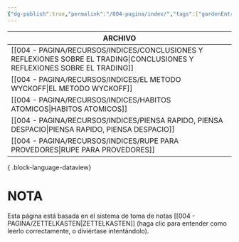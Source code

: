 ```yaml
---
{"dg-publish":true,"permalink":"/004-pagina/index/","tags":["gardenEntry"]}
---
```



| ARCHIVO                                                                                                                       |
| ----------------------------------------------------------------------------------------------------------------------------- |
| [[004 - PAGINA/RECURSOS/INDICES/CONCLUSIONES Y REFLEXIONES SOBRE EL TRADING\|CONCLUSIONES Y REFLEXIONES SOBRE EL TRADING]] |
| [[004 - PAGINA/RECURSOS/INDICES/EL METODO WYCKOFF\|EL METODO WYCKOFF]]                                                     |
| [[004 - PAGINA/RECURSOS/INDICES/HABITOS ATOMICOS\|HABITOS ATOMICOS]]                                                       |
| [[004 - PAGINA/RECURSOS/INDICES/PIENSA RAPIDO, PIENSA DESPACIO\|PIENSA RAPIDO, PIENSA DESPACIO]]                           |
| [[004 - PAGINA/RECURSOS/INDICES/RUPE PARA PROVEDORES\|RUPE PARA PROVEDORES]]                                               |

{ .block-language-dataview}
# NOTA
Esta página está basada en el sistema de toma de notas [[004 - PAGINA/ZETTELKASTEN\|ZETTELKASTEN]] (haga clic para entender como leerlo correctamente, o diviértase intentándolo).
